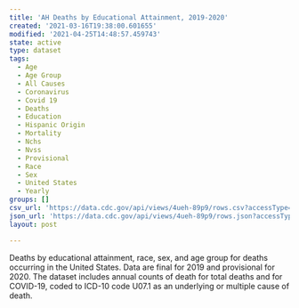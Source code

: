 ```yaml
---
title: 'AH Deaths by Educational Attainment, 2019-2020'
created: '2021-03-16T19:38:00.601655'
modified: '2021-04-25T14:48:57.459743'
state: active
type: dataset
tags:
  - Age
  - Age Group
  - All Causes
  - Coronavirus
  - Covid 19
  - Deaths
  - Education
  - Hispanic Origin
  - Mortality
  - Nchs
  - Nvss
  - Provisional
  - Race
  - Sex
  - United States
  - Yearly
groups: []
csv_url: 'https://data.cdc.gov/api/views/4ueh-89p9/rows.csv?accessType=DOWNLOAD'
json_url: 'https://data.cdc.gov/api/views/4ueh-89p9/rows.json?accessType=DOWNLOAD'
layout: post

---
```

Deaths by educational attainment, race, sex, and age group for deaths occurring in the United States. Data are final for 2019 and provisional for 2020.  The dataset includes annual counts of death for total deaths and for COVID-19, coded to ICD-10 code U07.1 as an underlying or multiple cause of death.
